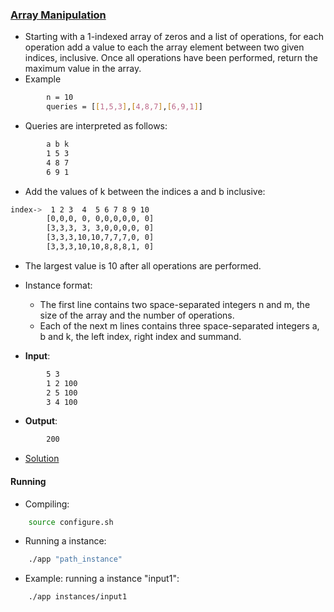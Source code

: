 ### [Array Manipulation](https://www.hackerrank.com/challenges/crush/problem)
- Starting with a 1-indexed array of zeros and a list of operations, for each operation add a value to each the array element between two given indices, inclusive. Once all operations have been performed, return the maximum value in the array.
- Example

````bash
        n = 10
        queries = [[1,5,3],[4,8,7],[6,9,1]]
````

- Queries are interpreted as follows:
````bash
        a b k
        1 5 3
        4 8 7
        6 9 1
````

- Add the values of k between the indices a and b inclusive:
````bash
index->	 1 2 3  4  5 6 7 8 9 10
        [0,0,0, 0, 0,0,0,0,0, 0]
        [3,3,3, 3, 3,0,0,0,0, 0]
        [3,3,3,10,10,7,7,7,0, 0]
        [3,3,3,10,10,8,8,8,1, 0]
````
- The largest value is 10 after all operations are performed.

- Instance format:
    - The first line contains two space-separated integers n and m, the size of the array and the number of operations.
    - Each of the next m lines contains three space-separated integers a, b and k, the left index, right index and summand.

- **Input**:
````bash
        5 3
        1 2 100
        2 5 100
        3 4 100
````

- **Output**:
````bash
        200
````

- [Solution](main.cpp)

#### Running
- Compiling:
````bash
    source configure.sh
````

- Running a instance:
````bash
    ./app "path_instance"
````

- Example: running a instance "input1":
````bash
    ./app instances/input1
````
